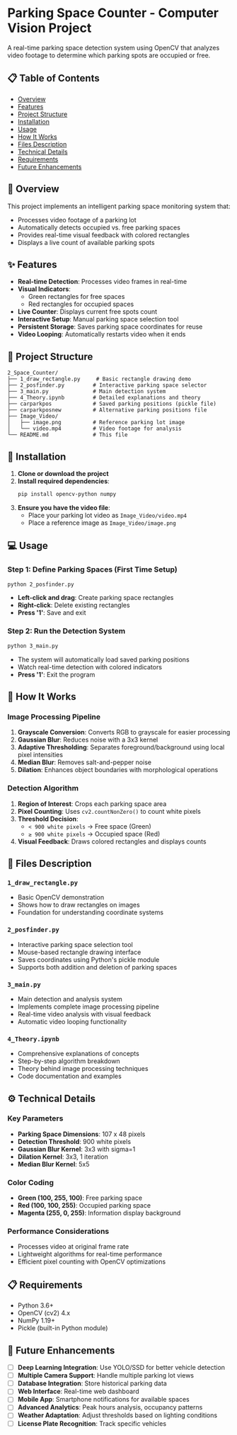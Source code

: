 # Parking Space Counter - Computer Vision Project

A real-time parking space detection system using OpenCV that analyzes video footage to determine which parking spots are occupied or free.

## 📋 Table of Contents

- [Overview](#overview)
- [Features](#features)
- [Project Structure](#project-structure)
- [Installation](#installation)
- [Usage](#usage)
- [How It Works](#how-it-works)
- [Files Description](#files-description)
- [Technical Details](#technical-details)
- [Requirements](#requirements)
- [Future Enhancements](#future-enhancements)

## 🎯 Overview

This project implements an intelligent parking space monitoring system that:

- Processes video footage of a parking lot
- Automatically detects occupied vs. free parking spaces
- Provides real-time visual feedback with colored rectangles
- Displays a live count of available parking spots

## ✨ Features

- **Real-time Detection**: Processes video frames in real-time
- **Visual Indicators**:
  - Green rectangles for free spaces
  - Red rectangles for occupied spaces
- **Live Counter**: Displays current free spots count
- **Interactive Setup**: Manual parking space selection tool
- **Persistent Storage**: Saves parking space coordinates for reuse
- **Video Looping**: Automatically restarts video when it ends

## 📁 Project Structure

```
2_Space_Counter/
├── 1_draw_rectangle.py     # Basic rectangle drawing demo
├── 2_posfinder.py         # Interactive parking space selector
├── 3_main.py              # Main detection system
├── 4_Theory.ipynb         # Detailed explanations and theory
├── carparkpos             # Saved parking positions (pickle file)
├── carparkposnew          # Alternative parking positions file
├── Image_Video/
│   ├── image.png          # Reference parking lot image
│   └── video.mp4          # Video footage for analysis
└── README.md              # This file
```

## 🚀 Installation

1. **Clone or download the project**
2. **Install required dependencies**:
   ```bash
   pip install opencv-python numpy
   ```
3. **Ensure you have the video file**:
   - Place your parking lot video as `Image_Video/video.mp4`
   - Place a reference image as `Image_Video/image.png`

## 💻 Usage

### Step 1: Define Parking Spaces (First Time Setup)

```bash
python 2_posfinder.py
```

- **Left-click and drag**: Create parking space rectangles
- **Right-click**: Delete existing rectangles
- **Press '1'**: Save and exit

### Step 2: Run the Detection System

```bash
python 3_main.py
```

- The system will automatically load saved parking positions
- Watch real-time detection with colored indicators
- **Press '1'**: Exit the program

## 🔧 How It Works

### Image Processing Pipeline

1. **Grayscale Conversion**: Converts RGB to grayscale for easier processing
2. **Gaussian Blur**: Reduces noise with a 3x3 kernel
3. **Adaptive Thresholding**: Separates foreground/background using local pixel intensities
4. **Median Blur**: Removes salt-and-pepper noise
5. **Dilation**: Enhances object boundaries with morphological operations

### Detection Algorithm

1. **Region of Interest**: Crops each parking space area
2. **Pixel Counting**: Uses `cv2.countNonZero()` to count white pixels
3. **Threshold Decision**:
   - `< 900 white pixels` → Free space (Green)
   - `≥ 900 white pixels` → Occupied space (Red)
4. **Visual Feedback**: Draws colored rectangles and displays counts

## 📄 Files Description

### `1_draw_rectangle.py`

- Basic OpenCV demonstration
- Shows how to draw rectangles on images
- Foundation for understanding coordinate systems

### `2_posfinder.py`

- Interactive parking space selection tool
- Mouse-based rectangle drawing interface
- Saves coordinates using Python's pickle module
- Supports both addition and deletion of parking spaces

### `3_main.py`

- Main detection and analysis system
- Implements complete image processing pipeline
- Real-time video analysis with visual feedback
- Automatic video looping functionality

### `4_Theory.ipynb`

- Comprehensive explanations of concepts
- Step-by-step algorithm breakdown
- Theory behind image processing techniques
- Code documentation and examples

## ⚙️ Technical Details

### Key Parameters

- **Parking Space Dimensions**: 107 x 48 pixels
- **Detection Threshold**: 900 white pixels
- **Gaussian Blur Kernel**: 3x3 with sigma=1
- **Dilation Kernel**: 3x3, 1 iteration
- **Median Blur Kernel**: 5x5

### Color Coding

- **Green (100, 255, 100)**: Free parking space
- **Red (100, 100, 255)**: Occupied parking space
- **Magenta (255, 0, 255)**: Information display background

### Performance Considerations

- Processes video at original frame rate
- Lightweight algorithms for real-time performance
- Efficient pixel counting with OpenCV optimizations

## 📋 Requirements

- Python 3.6+
- OpenCV (cv2) 4.x
- NumPy 1.19+
- Pickle (built-in Python module)

## 🔮 Future Enhancements

- [ ] **Deep Learning Integration**: Use YOLO/SSD for better vehicle detection
- [ ] **Multiple Camera Support**: Handle multiple parking lot views
- [ ] **Database Integration**: Store historical parking data
- [ ] **Web Interface**: Real-time web dashboard
- [ ] **Mobile App**: Smartphone notifications for available spaces
- [ ] **Advanced Analytics**: Peak hours analysis, occupancy patterns
- [ ] **Weather Adaptation**: Adjust thresholds based on lighting conditions
- [ ] **License Plate Recognition**: Track specific vehicles
